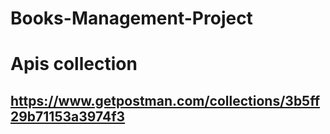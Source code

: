 # Books-Management-Project

# Apis collection
## https://www.getpostman.com/collections/3b5ff29b71153a3974f3


